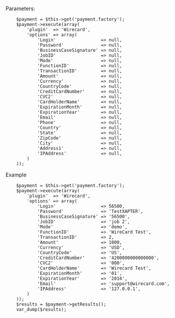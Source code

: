 Parameters:

        $payment = $this->get('payment.factory');
        $payment->execute(array(
            'plugin'  => 'Wirecard',
            'options' => array(
                'Login'                 => null,
                'Password'              => null,
                'BusinessCaseSignature' => null,
                'JobID'                 => null,
                'Mode'                  => null,
                'FunctionID'            => null,
                'TransactionID'         => null,
                'Amount'                => null,
                'Currency'              => null,
                'CountryCode'           => null,
                'CreditCardNumber'      => null,
                'CVC2'                  => null,
                'CardHolderName'        => null,
                'ExpirationMonth'       => null,
                'ExpirationYear'        => null,
                'Email'                 => null,
                'Phone'                 => null,
                'Country'               => null,
                'State'                 => null,
                'ZipCode'               => null,
                'City'                  => null,
                'Address1'              => null,
                'IPAddress'             => null,
            )
        ));

Example        

        $payment = $this->get('payment.factory');
        $payment->execute(array(
            'plugin'  => 'Wirecard',
            'options' => array(
                'Login'                 => 56500,
                'Password'              => 'TestXAPTER',
                'BusinessCaseSignature' => '56500',
                'JobID'                 => 'job 2',
                'Mode'                  => 'demo',
                'FunctionID'            => 'WireCard Test',
                'TransactionID'         => 2,
                'Amount'                => 1000,
                'Currency'              => 'USD',
                'CountryCode'           => 'US',
                'CreditCardNumber'      => '4200000000000000',
                'CVC2'                  => '000',
                'CardHolderName'        => 'Wirecard Test',
                'ExpirationMonth'       => '01',
                'ExpirationYear'        => '2014',
                'Email'                 => 'support@wirecard.com',
                'IPAddress'             => '127.0.0.1',
            )
        ));
        $results = $payment->getResults();
        var_dump($results);